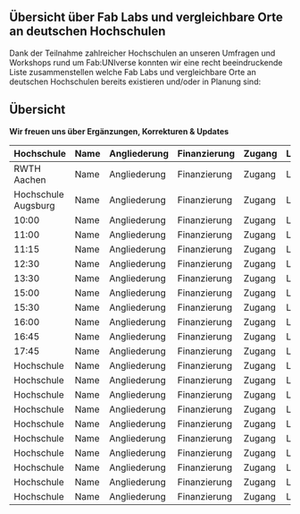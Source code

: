 ## Übersicht über Fab Labs und vergleichbare Orte an deutschen Hochschulen
Dank der Teilnahme zahlreicher Hochschulen an unseren Umfragen und Workshops rund um Fab:UNIverse konnten wir eine recht beeindruckende Liste zusammenstellen welche Fab Labs und vergleichbare Orte an deutschen Hochschulen bereits existieren und/oder in Planung sind:


## Übersicht

**Wir freuen uns über Ergänzungen, Korrekturen & Updates**


| Hochschule        | Name          | Angliederung | Finanzierung | Zugang | Lehre  |
| ------------- |:-----------------|:-------------|:--------------|:-------------|:-------------|  
| RWTH Aachen   | Name          | Angliederung | Finanzierung | Zugang | Lehre  |
| Hochschule Augsburg | Name          | Angliederung | Finanzierung | Zugang | Lehre  |
| 10:00         | Name          | Angliederung | Finanzierung | Zugang | Lehre  |
| 11:00         | Name          | Angliederung | Finanzierung | Zugang | Lehre  |
| 11:15         | Name          | Angliederung | Finanzierung | Zugang | Lehre  |
| 12:30         | Name          | Angliederung | Finanzierung | Zugang | Lehre  |
| 13:30         | Name          | Angliederung | Finanzierung | Zugang | Lehre  |
| 15:00         | Name          | Angliederung | Finanzierung | Zugang | Lehre  |
| 15:30         | Name          | Angliederung | Finanzierung | Zugang | Lehre  |
| 16:00         | Name          | Angliederung | Finanzierung | Zugang | Lehre  |
| 16:45         | Name          | Angliederung | Finanzierung | Zugang | Lehre  |
| 17:45         | Name          | Angliederung | Finanzierung | Zugang | Lehre  |
|Hochschule        | Name          | Angliederung | Finanzierung | Zugang | Lehre  |
|Hochschule        | Name          | Angliederung | Finanzierung | Zugang | Lehre  |
|Hochschule        | Name          | Angliederung | Finanzierung | Zugang | Lehre  |
|Hochschule        | Name          | Angliederung | Finanzierung | Zugang | Lehre  |
|Hochschule        | Name          | Angliederung | Finanzierung | Zugang | Lehre  |
|Hochschule        | Name          | Angliederung | Finanzierung | Zugang | Lehre  |
|Hochschule        | Name          | Angliederung | Finanzierung | Zugang | Lehre  |
|Hochschule        | Name          | Angliederung | Finanzierung | Zugang | Lehre  |
|Hochschule        | Name          | Angliederung | Finanzierung | Zugang | Lehre  |
|Hochschule        | Name          | Angliederung | Finanzierung | Zugang | Lehre  |



